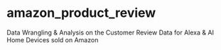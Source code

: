 # amazon_product_review
Data Wrangling &amp; Analysis on the Customer Review Data for Alexa &amp; AI Home Devices sold on Amazon
